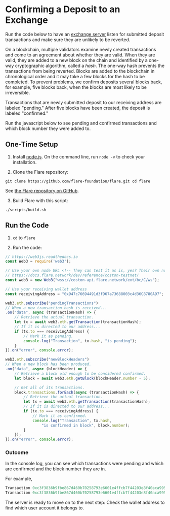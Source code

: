 # Confirming a Deposit to an Exchange

Run the code below to have an [exchange server](https://docs.flare.network/exchange/architecture/#architecture-of-an-exchange) listen for submitted deposit transactions and make sure they are unlikely to be reverted.

On a blockchain, multiple validators examine newly created transactions and come to an agreement about whether they are valid. 
When they are valid, they are added to a new block on the chain and identified by a one-way cryptographic algorithm, called a _hash_. 
The one-way hash prevents the transactions from being reverted. 
Blocks are added to the blockchain in chronological order and it may take a few blocks for the hash to be completed.
To prevent problems, we confirm deposits several blocks back, for example, five blocks back, when the blocks are most likely to be irreversible.

<!-- The [Architecture of an Exchange doc](https://docs.flare.network/exchange/architecture/) says, "To avoid problems, the Exchange should only act on transactions appearing on blocks old enough for the chance of them being reverted to be negligible."  Is this doc referring to the fact that blocks are irreversible except in the case of a severe attack when an ecosystem might agree to fork. Am I on the right track? 
I have never heard of a period where they could possibly be reverted, so I'm imagining that is the brief moment waiting for the cryptographic hash to be in place, yes?  -->

Transactions that are newly submitted deposit to our receiving address are labeled "pending."
After five blocks have been created, the deposit is labeled "confirmed."

Run the javascript below to see pending and confirmed transactions and which block number they were added to.

<!-- I don't think this article should be a primer on blockchain, so I limited blockchain explanation to only what they need to know for this procedure. Ideally, we would have high-level blockchain concepts so we don't have to repeat the concepts for every article that they apply to. 
The existing glossary definitions are part of that. 
Here are a few more definitions that I would recommend adding to the glossary: 

| Term | Description |
| ----------- | ----------- |
| address | The address of a wallet where assets can be stored.
Represented by a hash. |
| block header | Data about the block, including a timestamp of when the block was a created, a hash representing the address of the previous block, and a Merkle root hash (a cryptographic hash of all of the transactions included in the block) |
| block number | Blocks are numbered sequentially in chronological order of creation |
| hash | An output of a string of a fixed size derived from the transformation of data of any length. 
`tx.hash` is the hash of the transaction.
It is generated by a one-way cryptographic algorithm, for which the original data cannot be retrieved by decryption.
Hashing stores passwords and prevents fraudulent transactions and double spending in blockchain. |
| node | A programmed participant in the network that can interact with other nodes.
Each node has different responsibilities, such as client or validator. |
-->

## One-Time Setup

1. Install [node.js](https://nodejs.org/en/download/). On the command line, run `node -v`  to check your installation.

2. Clone the Flare repository: 

`git clone https://github.com/flare-foundation/flare.git
cd flare`

See [the Flare repository on GitHub](https://github.com/flare-foundation/flare).

<!-- The Architecture page says "Your own instance with the test server" Is this relevant here? -->

3. Build Flare with this script:

`./scripts/build.sh`

<!-- Looked like the script started, but then failed at line 16:

```
annemarie@ANNEs-MacBook-Pro flare % ./scripts/build.sh
Downloading dependencies...
./scripts/build.sh: line 16: go: command not found
```
What else do we need to know here? -->

## Run the Code

1. `cd` to `flare`

2. Run the code: 

<!-- How do they run this file? I've seen people run files in the cli, but I don't know how to do it. I created a file and ran `npm run confirm-deposit.js`, but it didn't work. ->

The following code does these things:

* Sets up the code by instantiating `web3`, assigning the endpoint URL, and assigning the `receivingAddress`
* Subscribes to 'pending transactions` to listen for deposit transactions and, if they are sent to the receiving address, labels them as "pending."
* Subscribes to 'newBlockHeaders` to get a block that is five blocks back from the block with the pending transactiions and labels it as "confirmed."
 
<!-- Since multiple transactions may be added to a block at a time, are we marking 1 pending transaction at at time, and then the entire set (1 or more) of confirmed transactions in a block? How does that work? --> 

<!-- The first link is a really big document. Is there specific doc that is relevant here? --> 

```javascript
// https://web3js.readthedocs.io 
const Web3 = require('web3');

// Use your own node URL <!-- They can test it as is, yes? Their own node URL would be for actual run time, yes? -->
// https://docs.flare.network/dev/reference/coston-testnet/
const web3 = new Web3("wss://coston-api.flare.network/ext/bc/C/ws");

// Use your receiving wallet address
const receivingAddress = "0x947c76694491d3fD67a73688003c4d36C8780A97";

web3.eth.subscribe("pendingTransactions")
// When a new transaction hash is received...
.on("data", async (transactionHash) => {
    // Retrieve the actual transaction.
    let tx = await web3.eth.getTransaction(transactionHash);
    // If it is directed to our address...
    if (tx.to === receivingAddress) {
        // Mark it as pending.
        console.log("Transaction", tx.hash, "is pending");
    }
}).on("error", console.error);

web3.eth.subscribe("newBlockHeaders")
// When a new block has been produced.
.on("data", async (blockHeader) => {
    // Retrieve a block old enough to be considered confirmed.
    let block = await web3.eth.getBlock(blockHeader.number - 5);

    // Get all of its transactions.
    block.transactions.forEach(async (transactionHash) => {
        // Retrieve the actual transaction.
        let tx = await web3.eth.getTransaction(transactionHash);
        // If it is directed to our address...
        if (tx.to === receivingAddress) {
            // Mark it as confirmed.
            console.log("Transaction", tx.hash,
                "is confirmed in block", block.number);
        }
    });
}).on("error", console.error);
```
<!-- Do we have more information on possible error codes, such as Transaction Status](https://github.com/flare-foundation/multi-chain-client/blob/main/docs/definitions/transaction-status.md) -->

### Outcome

In the console log, you can see which transactions were pending and which are confirmed and the block number they are in.

For example,

```javascript
Transaction 0xc3f3836b9fbe867d460b70258793e6601e4ffcb7f44203e8f40aca995ec21feb is pending
Transaction 0xc3f3836b9fbe867d460b70258793e6601e4ffcb7f44203e8f40aca995ec21feb is confirmed in block 4305057
```

The server is ready to move on to the next step: Check the wallet address to find which user account it belongs to.

